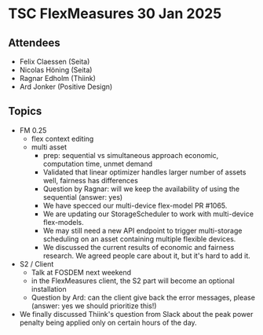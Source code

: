 # TSC FlexMeasures 30 Jan 2025

## Attendees

- Felix Claessen (Seita)
- Nicolas Höning (Seita)
- Ragnar Edholm (Thiink)
- Ard Jonker (Positive Design)

## Topics

- FM 0.25
  - flex context editing
  - multi asset  
    - prep: sequential vs simultaneous approach economic, computation time, unmet demand
    - Validated that linear optimizer handles larger number of assets well, fairness has differences
    - Question by Ragnar: will we keep the availability of using the sequential (answer: yes)
    - We have specced our multi-device flex-model PR #1065.
    - We are updating our StorageScheduler to work with multi-device flex-models.
    - We may still need a new API endpoint to trigger multi-storage scheduling on an asset containing multiple flexible devices.
    - We discussed the current results of economic and fairness research. We agreed people care about it, but it's hard to add it.
- S2 / Client
  - Talk at FOSDEM next weekend
  - in the FlexMeasures client, the S2 part will become an optional installation
  - Question by Ard: can the client give back the error messages, please (answer: yes we should prioritize this!) 
- We finally discussed Thiink's question from Slack about the peak power penalty being applied only on certain hours of the day.
        

 
